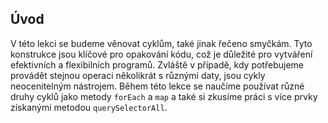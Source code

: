 ## Úvod

V této lekci se budeme věnovat cyklům, také jinak řečeno smyčkám. Tyto konstrukce jsou klíčové pro opakování kódu, což je důležité pro vytváření efektivních a flexibilních programů. Zvláště v případě, kdy potřebujeme provádět stejnou operaci několikrát s různými daty, jsou cykly neocenitelným nástrojem. Během této lekce se naučíme používat různé druhy cyklů jako metody `forEach` a `map` a také si zkusíme práci s více prvky získanými metodou `querySelectorAll`.
